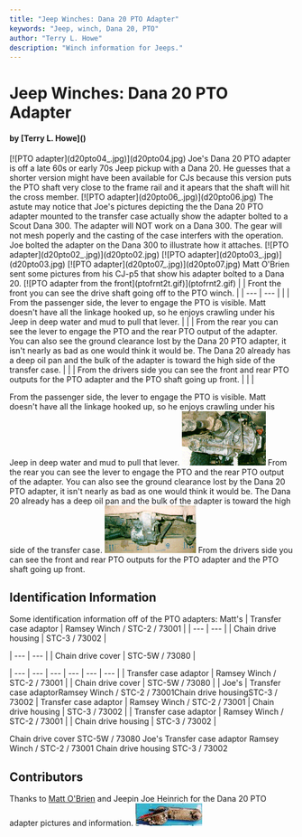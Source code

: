 ```yaml
---
title: "Jeep Winches: Dana 20 PTO Adapter"
keywords: "Jeep, winch, Dana 20, PTO"
author: "Terry L. Howe"
description: "Winch information for Jeeps."
---
```


# Jeep Winches: Dana 20 PTO Adapter
<H4>by [Terry L. Howe]()</H4>
[![PTO adapter](d20pto04_.jpg)](d20pto04.jpg)
Joe's Dana 20 PTO adapter is off a late 60s or early 70s Jeep pickup
with a Dana 20.  He guesses that a shorter version might have been
available for CJs because this version puts the PTO shaft very close
to the frame rail and it apears that the shaft will hit the cross
member.
[![PTO adapter](d20pto06_.jpg)](d20pto06.jpg)
The astute may notice that Joe's pictures depicting the the Dana
20 PTO adapter mounted to the transfer case actually show the adapter
bolted to a Scout Dana 300.  The adapter will NOT work on a Dana 300.
The gear will not mesh poperly and the casting of the case interfers
with the operation.  Joe bolted the adapter on the Dana 300 to
illustrate how it attaches.
[![PTO adapter](d20pto02_.jpg)](d20pto02.jpg)
[![PTO adapter](d20pto03_.jpg)](d20pto03.jpg)
[![PTO adapter](d20pto07_.jpg)](d20pto07.jpg)
Matt O'Brien sent some pictures from
his CJ-p5 that show his adapter bolted to a Dana 20.
[![PTO adapter from the front](ptofrnt2t.gif)](ptofrnt2.gif)
|  | Front the front you can see the drive shaft going off to the PTO winch. |
| --- | --- |
|  | From the passenger side, the lever to engage the PTO is visible.  Matt
doesn't have all the linkage hooked up, so he enjoys crawling under his
Jeep in deep water and mud to pull that lever. |
|  | From the rear you can see the lever to engage the PTO and the rear
PTO output of the adapter.  You can also see the ground clearance
lost by the Dana 20 PTO adapter, it isn't nearly as bad as one would
think it would be.  The Dana 20 already has a deep oil pan and the bulk
of the adapter is toward the high side of the transfer case. |
|  | From the drivers side you can see the front and rear PTO outputs for the
PTO adapter and the PTO shaft going up front. |
|  |

From the passenger side, the lever to engage the PTO is visible.  Matt
doesn't have all the linkage hooked up, so he enjoys crawling under his
Jeep in deep water and mud to pull that lever.
[![PTO adapter from the rear](ptorear1t.gif)](ptorear1.gif)
From the rear you can see the lever to engage the PTO and the rear
PTO output of the adapter.  You can also see the ground clearance
lost by the Dana 20 PTO adapter, it isn't nearly as bad as one would
think it would be.  The Dana 20 already has a deep oil pan and the bulk
of the adapter is toward the high side of the transfer case.
[![PTO adapter from the drivers side](ptodrvsdt.gif)](ptodrvsd.gif)
From the drivers side you can see the front and rear PTO outputs for the
PTO adapter and the PTO shaft going up front.
## Identification Information
Some identification information off of the PTO
adapters:
Matt's
| Transfer case adaptor | Ramsey Winch / STC-2 / 73001 |
| --- | --- |
| Chain drive housing | STC-3 / 73002 |

| --- | --- |
| Chain drive cover | STC-5W / 73080 |

| --- | --- | --- | --- | --- | --- |
| Transfer case adaptor | Ramsey Winch / STC-2 / 73001 |
| Chain drive cover | STC-5W / 73080 |
| Joe's | Transfer case adaptorRamsey Winch / STC-2 / 73001Chain drive housingSTC-3 / 73002 | Transfer case adaptor | Ramsey Winch / STC-2 / 73001 | Chain drive housing | STC-3 / 73002 |
| Transfer case adaptor | Ramsey Winch / STC-2 / 73001 |
| Chain drive housing | STC-3 / 73002 |

Chain drive cover
STC-5W / 73080
Joe's
Transfer case adaptor
Ramsey Winch / STC-2 / 73001
Chain drive housing
STC-3 / 73002
## Contributors
Thanks to [Matt O'Brien](http://www.teleport.com/~tama/cj5/)
and Jeepin Joe Heinrich for the Dana 20 PTO adapter pictures and
information.
[![PTO adapter](d20pto05_.jpg)](d20pto05.jpg)